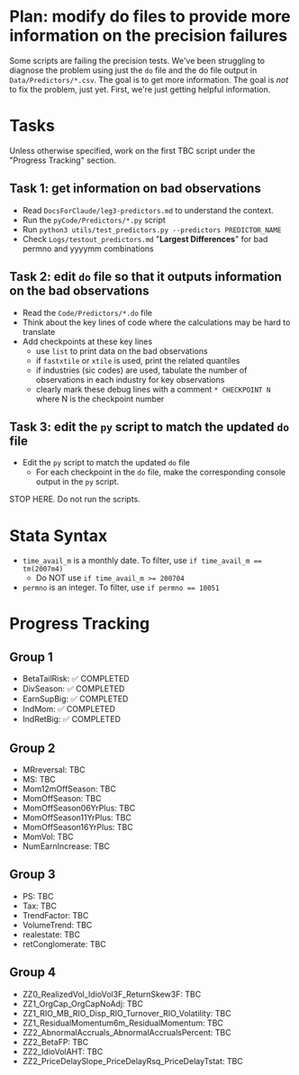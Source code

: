 # Plan: modify do files to provide more information on the precision failures 

Some scripts are failing the precision tests. We've been struggling to diagnose the problem using just the `do` file and the do file output in `Data/Predictors/*.csv`. The goal is to get more information.
The goal is *not* to fix the problem, just yet. First, we're just getting helpful information.

# Tasks

Unless otherwise specified, work on the first TBC script under the "Progress Tracking" section.

## Task 1: get information on bad observations

- Read `DocsForClaude/leg3-predictors.md` to understand the context.
- Run the `pyCode/Predictors/*.py` script 
- Run `python3 utils/test_predictors.py --predictors PREDICTOR_NAME`
- Check `Logs/testout_predictors.md` "**Largest Differences**" for bad permno and yyyymm combinations

## Task 2: edit `do` file so that it outputs information on the bad observations

- Read the `Code/Predictors/*.do` file
- Think about the key lines of code where the calculations may be hard to translate
- Add checkpoints at these key lines
    - use `list` to print data on the bad observations
    - if `fastxtile` or `xtile` is used, print the related quantiles    
    - if industries (sic codes) are used, tabulate the number of observations in each industry for key observations
    - clearly mark these debug lines with a comment `* CHECKPOINT N` where N is the checkpoint number

## Task 3: edit the `py` script to match the updated `do` file

- Edit the `py` script to match the updated `do` file
  - For each checkpoint in the `do` file, make the corresponding console output in the `py` script.

STOP HERE. Do not run the scripts.

# Stata Syntax
- `time_avail_m` is a monthly date. To filter, use `if time_avail_m == tm(2007m4)`
  - Do NOT use `if time_avail_m >= 200704`
- `permno` is an integer. To filter, use `if permno == 10051`

# Progress Tracking

## Group 1
- BetaTailRisk: ✅ COMPLETED
- DivSeason: ✅ COMPLETED
- EarnSupBig: ✅ COMPLETED
- IndMom: ✅ COMPLETED
- IndRetBig: ✅ COMPLETED

## Group 2

- MRreversal: TBC
- MS: TBC
- Mom12mOffSeason: TBC
- MomOffSeason: TBC
- MomOffSeason06YrPlus: TBC
- MomOffSeason11YrPlus: TBC
- MomOffSeason16YrPlus: TBC
- MomVol: TBC
- NumEarnIncrease: TBC

## Group 3

- PS: TBC
- Tax: TBC
- TrendFactor: TBC
- VolumeTrend: TBC
- realestate: TBC
- retConglomerate: TBC

## Group 4

- ZZ0_RealizedVol_IdioVol3F_ReturnSkew3F: TBC
- ZZ1_OrgCap_OrgCapNoAdj: TBC
- ZZ1_RIO_MB_RIO_Disp_RIO_Turnover_RIO_Volatility: TBC
- ZZ1_ResidualMomentum6m_ResidualMomentum: TBC
- ZZ2_AbnormalAccruals_AbnormalAccrualsPercent: TBC
- ZZ2_BetaFP: TBC
- ZZ2_IdioVolAHT: TBC
- ZZ2_PriceDelaySlope_PriceDelayRsq_PriceDelayTstat: TBC
